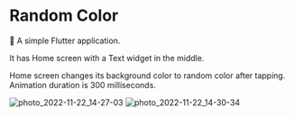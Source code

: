 # Random Color
📖 A simple Flutter application.

It has Home screen with a Text widget in the middle.

Home screen changes its background color to random color after tapping. Animation duration is 300 milliseconds.

![photo_2022-11-22_14-27-03](https://user-images.githubusercontent.com/69919727/203326064-bb785910-9e49-40ce-bf13-d094852d8840.jpg)
![photo_2022-11-22_14-30-34](https://user-images.githubusercontent.com/69919727/203326514-7506fbff-02ed-4b6a-aee3-e772ed5f6fb2.jpg)
